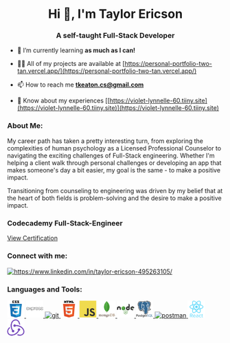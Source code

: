 <h1 align="center">Hi 👋, I'm Taylor Ericson</h1>
<h3 align="center">A self-taught Full-Stack Developer</h3>

- 🌱 I’m currently learning **as much as I can!**

- 👨‍💻 All of my projects are available at [https://personal-portfolio-two-tan.vercel.app/](https://personal-portfolio-two-tan.vercel.app/)

- 📫 How to reach me **tkeaton.cs@gmail.com**

- 📄 Know about my experiences [[https://violet-lynnelle-60.tiiny.site](https://violet-lynnelle-60.tiiny.site)](https://violet-lynnelle-60.tiiny.site)

<h3 align="left">About Me: </h3>
<p align=left"> My career path has taken a pretty interesting turn, from exploring the complexities of human psychology as a Licensed Professional Counselor to navigating the exciting challenges of Full-Stack engineering. Whether I'm helping a client walk through personal challenges or developing an app that makes someone's day a bit easier, my goal is the same - to make a positive impact.

Transitioning from counseling to engineering was driven by my belief that at the heart of both fields is problem-solving and the desire to make a positive impact.</p>

<h3 align="left">Codecademy Full-Stack-Engineer</h3>
<a href="https://www.codecademy.com/profiles/taylorericson/certificates/ffd0f42cce1a44e9a0108b365047a0a6" target="blank">View Certification</a>

<h3 align="left">Connect with me:</h3>
<p align="left">
<a href="https://linkedin.com/in/https://www.linkedin.com/in/taylor-ericson-495263105/" target="blank"><img align="center" src="https://raw.githubusercontent.com/rahuldkjain/github-profile-readme-generator/master/src/images/icons/Social/linked-in-alt.svg" alt="https://www.linkedin.com/in/taylor-ericson-495263105/" height="30" width="40" /></a>
</p>

<h3 align="left">Languages and Tools:</h3>
<p align="left"> <a href="https://www.w3schools.com/css/" target="_blank" rel="noreferrer"> <img src="https://raw.githubusercontent.com/devicons/devicon/master/icons/css3/css3-original-wordmark.svg" alt="css3" width="40" height="40"/> </a> <a href="https://expressjs.com" target="_blank" rel="noreferrer"> <img src="https://raw.githubusercontent.com/devicons/devicon/master/icons/express/express-original-wordmark.svg" alt="express" width="40" height="40"/> </a> <a href="https://git-scm.com/" target="_blank" rel="noreferrer"> <img src="https://www.vectorlogo.zone/logos/git-scm/git-scm-icon.svg" alt="git" width="40" height="40"/> </a> <a href="https://www.w3.org/html/" target="_blank" rel="noreferrer"> <img src="https://raw.githubusercontent.com/devicons/devicon/master/icons/html5/html5-original-wordmark.svg" alt="html5" width="40" height="40"/> </a> <a href="https://developer.mozilla.org/en-US/docs/Web/JavaScript" target="_blank" rel="noreferrer"> <img src="https://raw.githubusercontent.com/devicons/devicon/master/icons/javascript/javascript-original.svg" alt="javascript" width="40" height="40"/> </a> <a href="https://www.mongodb.com/" target="_blank" rel="noreferrer"> <img src="https://raw.githubusercontent.com/devicons/devicon/master/icons/mongodb/mongodb-original-wordmark.svg" alt="mongodb" width="40" height="40"/> </a> <a href="https://nodejs.org" target="_blank" rel="noreferrer"> <img src="https://raw.githubusercontent.com/devicons/devicon/master/icons/nodejs/nodejs-original-wordmark.svg" alt="nodejs" width="40" height="40"/> </a> <a href="https://www.postgresql.org" target="_blank" rel="noreferrer"> <img src="https://raw.githubusercontent.com/devicons/devicon/master/icons/postgresql/postgresql-original-wordmark.svg" alt="postgresql" width="40" height="40"/> </a> <a href="https://postman.com" target="_blank" rel="noreferrer"> <img src="https://www.vectorlogo.zone/logos/getpostman/getpostman-icon.svg" alt="postman" width="40" height="40"/> </a> <a href="https://reactjs.org/" target="_blank" rel="noreferrer"> <img src="https://raw.githubusercontent.com/devicons/devicon/master/icons/react/react-original-wordmark.svg" alt="react" width="40" height="40"/> </a> <a href="https://redux.js.org" target="_blank" rel="noreferrer"> <img src="https://raw.githubusercontent.com/devicons/devicon/master/icons/redux/redux-original.svg" alt="redux" width="40" height="40"/> </a> </p>
